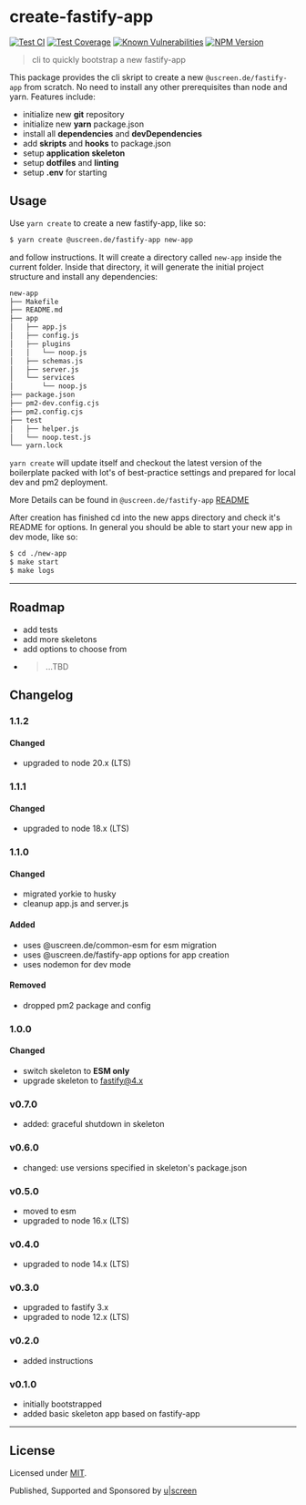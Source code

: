 # create-fastify-app

[![Test CI](https://github.com/uscreen/create-fastify-app/actions/workflows/main.yml/badge.svg)](https://github.com/uscreen/create-fastify-app/actions/workflows/main.yml)
[![Test Coverage](https://coveralls.io/repos/github/uscreen/create-fastify-app/badge.svg?branch=master)](https://coveralls.io/github/uscreen/create-fastify-app?branch=master)
[![Known Vulnerabilities](https://snyk.io/test/github/uscreen/create-fastify-app/badge.svg?targetFile=package.json)](https://snyk.io/test/github/uscreen/create-fastify-app?targetFile=package.json)
[![NPM Version](https://badge.fury.io/js/@uscreen.de%2Fcreate-fastify-app.svg)](https://badge.fury.io/js/@uscreen.de%2Fcreate-fastify-app)

> cli to quickly bootstrap a new fastify-app

This package provides the cli skript to create a new `@uscreen.de/fastify-app` from scratch. No need to install any other prerequisites than node and yarn. Features include:

* initialize new __git__ repository
* initialize new __yarn__ package.json
* install all __dependencies__ and __devDependencies__
* add __skripts__ and __hooks__ to package.json
* setup __application skeleton__
* setup __dotfiles__ and __linting__
* setup __.env__ for starting

## Usage

Use `yarn create` to create a new fastify-app, like so:

```bash
$ yarn create @uscreen.de/fastify-app new-app
```

and follow instructions. It will create a directory called `new-app` inside the current folder.
Inside that directory, it will generate the initial project structure and install any dependencies:

```bash
new-app
├── Makefile
├── README.md
├── app
│   ├── app.js
│   ├── config.js
│   ├── plugins
│   │   └── noop.js
│   ├── schemas.js
│   ├── server.js
│   └── services
│       └── noop.js
├── package.json
├── pm2-dev.config.cjs
├── pm2.config.cjs
├── test
│   ├── helper.js
│   └── noop.test.js
└── yarn.lock
```

`yarn create` will update itself and checkout the latest version of the boilerplate packed with lot's of best-practice settings and prepared for local dev and pm2 deployment.

More Details can be found in `@uscreen.de/fastify-app` [README](https://www.npmjs.com/package/@uscreen.de/fastify-app)

After creation has finished cd into the new apps directory and check it's README for options. In general you should be able to start your new app in dev mode, like so:

```bash
$ cd ./new-app
$ make start
$ make logs
```

---

## Roadmap

- add tests
- add more skeletons
- add options to choose from
- > ...TBD

## Changelog

### 1.1.2

#### Changed

- upgraded to node 20.x (LTS)

### 1.1.1

#### Changed

- upgraded to node 18.x (LTS)

### 1.1.0

#### Changed

- migrated yorkie to husky
- cleanup app.js and server.js

#### Added

- uses @uscreen.de/common-esm for esm migration
- uses @uscreen.de/fastify-app options for app creation
- uses nodemon for dev mode

#### Removed

- dropped pm2 package and config

### 1.0.0

#### Changed

- switch skeleton to __ESM only__
- upgrade skeleton to fastify@4.x

### v0.7.0

- added: graceful shutdown in skeleton

### v0.6.0

- changed: use versions specified in skeleton's package.json

### v0.5.0

- moved to esm
- upgraded to node 16.x (LTS)

### v0.4.0

- upgraded to node 14.x (LTS)

### v0.3.0

- upgraded to fastify 3.x
- upgraded to node 12.x (LTS)

### v0.2.0

- added instructions

### v0.1.0

- initially bootstrapped
- added basic skeleton app based on fastify-app

---

## License

Licensed under [MIT](./LICENSE).

Published, Supported and Sponsored by [u|screen](https://uscreen.de)

